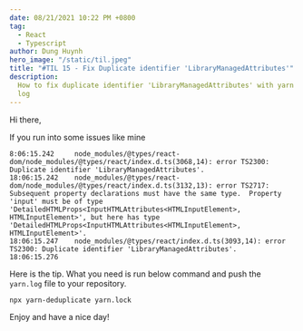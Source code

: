 ```yaml
---
date: 08/21/2021 10:22 PM +0800
tag:
  - React
  - Typescript
author: Dung Huynh
hero_image: "/static/til.jpeg"
title: "#TIL 15 - Fix Duplicate identifier 'LibraryManagedAttributes'"
description:
  How to fix duplicate identifier 'LibraryManagedAttributes' with yarn
  log
---
```


Hi there,

If you run into some issues like mine

```
8:06:15.242  	node_modules/@types/react-dom/node_modules/@types/react/index.d.ts(3068,14): error TS2300: Duplicate identifier 'LibraryManagedAttributes'.
18:06:15.242  	node_modules/@types/react-dom/node_modules/@types/react/index.d.ts(3132,13): error TS2717: Subsequent property declarations must have the same type.  Property 'input' must be of type 'DetailedHTMLProps<InputHTMLAttributes<HTMLInputElement>, HTMLInputElement>', but here has type 'DetailedHTMLProps<InputHTMLAttributes<HTMLInputElement>, HTMLInputElement>'.
18:06:15.247  	node_modules/@types/react/index.d.ts(3093,14): error TS2300: Duplicate identifier 'LibraryManagedAttributes'.
18:06:15.276
```

Here is the tip. What you need is run below command and push the `yarn.log` file to your repository.

    npx yarn-deduplicate yarn.lock

Enjoy and have a nice day!
